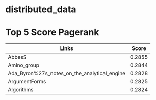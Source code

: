 # distributed_data

# Top 5 Score Pagerank

|                  Links                       | Score  |
|----------------------------------------------|--------|
| AbbesS                                       | 0.2855 |
| Amino_group                                  | 0.2844 |
| Ada_Byron%27s_notes_on_the_analytical_engine | 0.2828 |
| ArgumentForms                                | 0.2825 |
| Algorithms                                   | 0.2824 |
